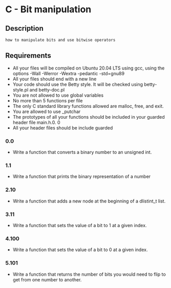 # **C - Bit manipulation**

## **Description**
    how to manipulate bits and use bitwise operators 

## **Requirements**

-    All your files will be compiled on Ubuntu 20.04 LTS using gcc, using the options -Wall -Werror -Wextra -pedantic -std=gnu89
-    All your files should end with a new line
-    Your code should use the Betty style. It will be checked using betty-style.pl and betty-doc.pl
-    You are not allowed to use global variables
-    No more than 5 functions per file
-    The only C standard library functions allowed are malloc, free,  and exit. 
-	 You are allowed to use _putchar	
-	 The prototypes of all your functions should be included in your guarded header file main.h.0. 0  
-    All your header files should be include guarded


### **0.0**

* Write a function that converts a binary number to an unsigned int.

### **1.1**

* Write a function that prints the binary representation of a number 

### **2.10**	

* Write a function that adds a new node at the beginning of a dlistint_t list.

### **3.11**

* Write a function that sets the value of a bit to 1 at a given index.

### **4.100**

* Write a function that sets the value of a bit to 0 at a given index.

### **5.101**

* Write a function that returns the number of bits you would need to flip to get from one number to another.
